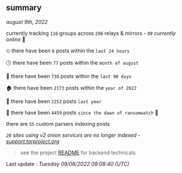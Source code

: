 
## summary
_august 9th, 2022_

currently tracking `116` groups across `206` relays & mirrors - _`99` currently online_ 📡

⏲ there have been `6` posts within the `last 24 hours`

🕓 there have been `77` posts within the `month of august`

📅 there have been `738` posts within the `last 90 days`

🏚 there have been `2173` posts within the `year of 2022`

🚀 there have been `2252` posts `last year`

🦕 there have been `4459` posts `since the dawn of ransomwatch` 🐣

there are `55` custom parsers indexing posts

_`20` sites using v2 onion services are no longer indexed - [support.torproject.org](https://support.torproject.org/onionservices/v2-deprecation/)_

> see the project [README](https://github.com/jmousqueton/ransomwatch#readme) for backend technicals



Last update : _Tuesday 09/08/2022 09:08:40 (UTC)_

